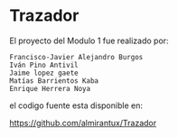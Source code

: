 # Trazador
El proyecto del Modulo 1 fue realizado por:

    Francisco-Javier Alejandro Burgos
    Iván Pino Antivil
    Jaime lopez gaete
    Matías Barrientos Kaba
    Enrique Herrera Noya

el codigo fuente esta disponible en:

https://github.com/almirantux/Trazador
